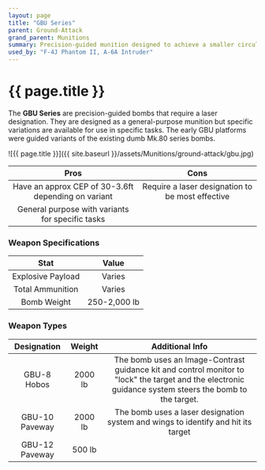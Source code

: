 ```yaml
---
layout: page
title: "GBU Series"
parent: Ground-Attack
grand_parent: Munitions
summary: Precision-guided munition designed to achieve a smaller circular error probable (CEP).
used_by: "F-4J Phantom II, A-6A Intruder"
---
```


# {{ page.title }}

The **GBU Series** are precision-guided bombs that require a laser designation. They are designed as a general-purpose munition but specific variations are available for use in specific tasks. The early GBU platforms were guided variants of the existing dumb Mk.80 series bombs.

![{{ page.title }}]({{ site.baseurl }}/assets/Munitions/ground-attack/gbu.jpg)

| Pros | Cons |
| :---: | :---: |
| Have an approx CEP of 30-3.6ft depending on variant | Require a laser designation to be most effective |
| General purpose with variants for specific tasks | |

### Weapon Specifications

| Stat | Value |
|:-----:|:-----:|
| Explosive Payload | Varies |
| Total Ammunition | Varies |
| Bomb Weight | 250-2,000 lb  |

### Weapon Types

| Designation | Weight | Additional Info |
| :--------: | :----: | :------------: |
| GBU-8 Hobos | 2000 lb | The bomb uses an Image-Contrast guidance kit and control monitor to "lock" the target and the electronic guidance system steers the bomb to the target. |
| GBU-10 Paveway | 2000 lb | The bomb uses a laser designation system and wings to identify and hit its target |
| GBU-12 Paveway | 500 lb | |
